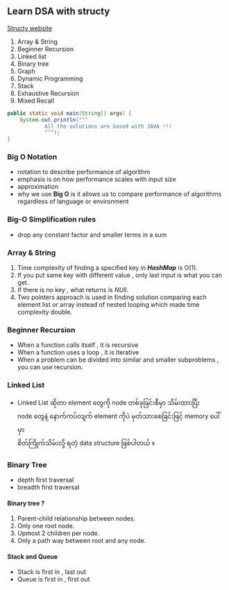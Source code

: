 ## Learn DSA with structy

[Structy website](https://www.structy.net/)

1. Array & String
2. Beginner Recursion
3. Linked list
4. Binary tree
5. Graph
6. Dynamic Programming
7. Stack
8. Exhaustive Recursion
9. Mixed Recall

```java
public static void main(String[] args) {
    System.out.println("""
            All the solutions are based with JAVA !!!
            """);
}
```
### Big O Notation

- notation to describe performance of algorithm
- emphasis is on how performance scales with input size
- approximation
- why we use **Big O** is it allows us to compare performance of algorithms regardless of language or environment

### Big-O Simplification rules

- drop any constant factor and smaller terms in a sum

### Array & String

1. Time complexity of finding a specified key in ***HashMap*** is O(1).
2. If you put same key with different value , only last input is what you can get.
3. If there is no key , what returns is *NUll*.
4. Two pointers approach is used in finding solution comparing each element list or array instead of nested looping which made time complexity double.

### Beginner Recursion

- When a function calls itself , it is recursive
- When a function uses a loop , it is iterative
- When a problem can be divided into similar and smaller subproblems , you can use recursion.

### Linked List

- Linked List ဆိုတာ element တွေကို node တစ်ခုခြင်းစီမှာ သိမ်းထားပြီး   
  node တွေနဲ့ နောက်ကပ်လျက် element ကိုပဲ မှတ်သားစေခြင်းဖြင့် memory ပေါ်မှာ    
  စိတ်ကြိုက်သိမ်းလို့ ရတဲ့ data structure ဖြစ်ပါတယ် ။

### Binary Tree
- depth first traversal
- breadth first traversal

#### Binary tree ?
1. Parent-child relationship between nodes.
2. Only one root node.
3. Upmost 2 children per node.
4. Only a path way between root and any node.

#### Stack and Queue
- Stack is first in , last out
- Queue is first in , first out